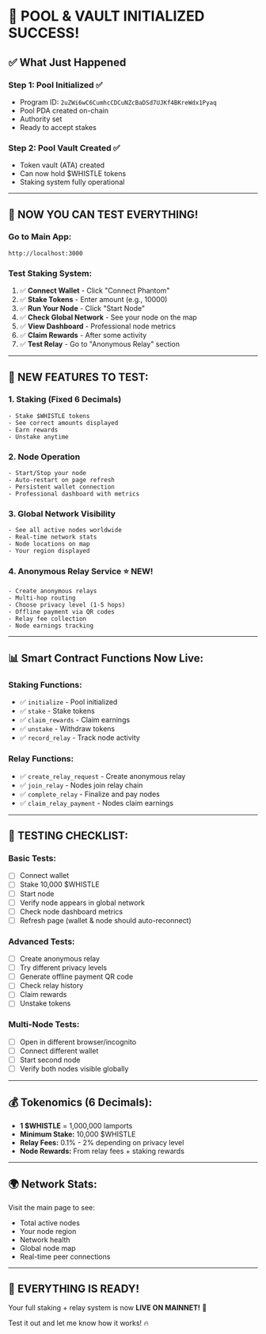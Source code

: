 # 🎊 POOL & VAULT INITIALIZED SUCCESS!

## ✅ What Just Happened

### **Step 1: Pool Initialized ✅**
- Program ID: `2uZWi6wC6CumhcCDCuNZcBaDSd7UJKf4BKreWdx1Pyaq`
- Pool PDA created on-chain
- Authority set
- Ready to accept stakes

### **Step 2: Pool Vault Created ✅**
- Token vault (ATA) created
- Can now hold $WHISTLE tokens
- Staking system fully operational

---

## 🚀 NOW YOU CAN TEST EVERYTHING!

### **Go to Main App:**
```
http://localhost:3000
```

### **Test Staking System:**
1. ✅ **Connect Wallet** - Click "Connect Phantom"
2. ✅ **Stake Tokens** - Enter amount (e.g., 10000)
3. ✅ **Run Your Node** - Click "Start Node"
4. ✅ **Check Global Network** - See your node on the map
5. ✅ **View Dashboard** - Professional node metrics
6. ✅ **Claim Rewards** - After some activity
7. ✅ **Test Relay** - Go to "Anonymous Relay" section

---

## 🎯 NEW FEATURES TO TEST:

### **1. Staking (Fixed 6 Decimals)**
```
- Stake $WHISTLE tokens
- See correct amounts displayed
- Earn rewards
- Unstake anytime
```

### **2. Node Operation**
```
- Start/Stop your node
- Auto-restart on page refresh
- Persistent wallet connection
- Professional dashboard with metrics
```

### **3. Global Network Visibility**
```
- See all active nodes worldwide
- Real-time network stats
- Node locations on map
- Your region displayed
```

### **4. Anonymous Relay Service** ⭐ NEW!
```
- Create anonymous relays
- Multi-hop routing
- Choose privacy level (1-5 hops)
- Offline payment via QR codes
- Relay fee collection
- Node earnings tracking
```

---

## 📊 Smart Contract Functions Now Live:

### **Staking Functions:**
- ✅ `initialize` - Pool initialized
- ✅ `stake` - Stake tokens
- ✅ `claim_rewards` - Claim earnings
- ✅ `unstake` - Withdraw tokens
- ✅ `record_relay` - Track node activity

### **Relay Functions:**
- ✅ `create_relay_request` - Create anonymous relay
- ✅ `join_relay` - Nodes join relay chain
- ✅ `complete_relay` - Finalize and pay nodes
- ✅ `claim_relay_payment` - Nodes claim earnings

---

## 🧪 TESTING CHECKLIST:

### **Basic Tests:**
- [ ] Connect wallet
- [ ] Stake 10,000 $WHISTLE
- [ ] Start node
- [ ] Verify node appears in global network
- [ ] Check node dashboard metrics
- [ ] Refresh page (wallet & node should auto-reconnect)

### **Advanced Tests:**
- [ ] Create anonymous relay
- [ ] Try different privacy levels
- [ ] Generate offline payment QR code
- [ ] Check relay history
- [ ] Claim rewards
- [ ] Unstake tokens

### **Multi-Node Tests:**
- [ ] Open in different browser/incognito
- [ ] Connect different wallet
- [ ] Start second node
- [ ] Verify both nodes visible globally

---

## 💰 Tokenomics (6 Decimals):
- **1 $WHISTLE** = 1,000,000 lamports
- **Minimum Stake:** 10,000 $WHISTLE
- **Relay Fees:** 0.1% - 2% depending on privacy level
- **Node Rewards:** From relay fees + staking rewards

---

## 🌍 Network Stats:
Visit the main page to see:
- Total active nodes
- Your node region
- Network health
- Global node map
- Real-time peer connections

---

## 🎉 EVERYTHING IS READY!

Your full staking + relay system is now **LIVE ON MAINNET!** 🚀

Test it out and let me know how it works! 🔥

